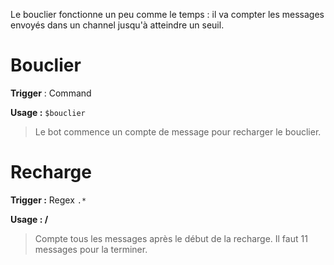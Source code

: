 Le bouclier fonctionne un peu comme le temps : il va compter les messages envoyés dans un channel jusqu'à atteindre un seuil. 

# Bouclier

**Trigger** : Command

**Usage :** `$bouclier`

> Le bot commence un compte de message pour recharger le bouclier.  

# Recharge

**Trigger :** Regex `.*`

**Usage : /**

> Compte tous les messages après le début de la recharge. Il faut 11 messages pour la terminer. 
